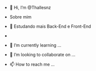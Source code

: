 - 👋 Hi, I’m @Thallesnz

- Sobre mim


- 👀 Estudando mais Back-End e Front-End
- 
- 🌱 I’m currently learning ...
- 💞️ I’m looking to collaborate on ...
- 📫 How to reach me ...

